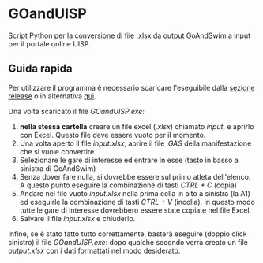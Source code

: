 # GOandUISP
Script Python per la conversione di file .xlsx da output GoAndSwim a input per il portale online UISP.

## Guida rapida
Per utilizzare il programma è necessario scaricare l'eseguibile dalla [sezione release](https://github.com/Grufoony/GOandUISP/releases) o in alternativa [qui](https://github.com/Grufoony/GOandUISP/releases/download/v1.0.0/GOandUISP.exe).

Una volta scaricato il file _GOandUISP.exe_:
1. __nella stessa cartella__ creare un file excel (_.xlsx_) chiamato _input_, e aprirlo con Excel. Questo file deve essere vuoto per il momento.
2. Una volta aperto il file _input.xlsx_, aprire il file _.GAS_ della manifestazione che si vuole convertire
3. Selezionare le gare di interesse ed entrare in esse (tasto in basso a sinistra di GoAndSwim)
4. Senza dover fare nulla, si dovrebbe essere sul primo atleta dell'elenco. A questo punto eseguire la combinazione di tasti _CTRL + C_ (copia)
5. Andare nel file vuoto _input.xlsx_ nella prima cella in alto a sinistra (la A1) ed eseguirle la combinazione di tasti _CTRL + V_ (incolla). In questo modo tutte le gare di interesse dovrebbero essere state copiate nel file Excel.
6. Salvare il file _input.xlsx_ e chiuderlo.

Infine, se è stato fatto tutto correttamente, basterà eseguire (doppio click sinistro) il file _GOandUISP.exe_: dopo qualche secondo verrà creato un file _output.xlsx_ con i dati formattati nel modo desiderato.